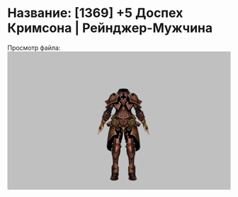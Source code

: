 # Название: [1369] +5 Доспех Кримсона | Рейнджер-Мужчина

Просмотр файла:
![p020010.png](p020010.png)